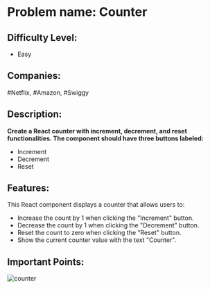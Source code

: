 # Problem name: Counter

## Difficulty Level:

- Easy

## Companies:

#Netflix, #Amazon, #Swiggy

## Description:

**Create a React counter with increment, decrement, and reset functionalities.
The component should have three buttons labeled:**

- Increment
- Decrement
- Reset

## Features:

This React component displays a counter that allows users to:

- Increase the count by 1 when clicking the "Increment" button.
- Decrease the count by 1 when clicking the "Decrement" button.
- Reset the count to zero when clicking the "Reset" button.
- Show the current counter value with the text "Counter".

## Important Points:

![counter](https://do6gp1uxl3luu.cloudfront.net/question-gif/counterUsingReact.gif)
